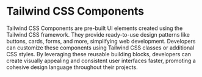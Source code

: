 # Tailwind CSS Components

Tailwind CSS Components are pre-built UI elements created using the Tailwind CSS framework. They provide ready-to-use design patterns like buttons, cards, forms, and more, simplifying web development. Developers can customize these components using Tailwind CSS classes or additional CSS styles. By leveraging these reusable building blocks, developers can create visually appealing and consistent user interfaces faster, promoting a cohesive design language throughout their projects.


